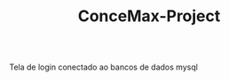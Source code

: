<h1 align="center" >ConceMax-Project</h1>
<br><br>
<div align="center">
<img src="https://user-images.githubusercontent.com/90112622/184537867-5b5c451c-f598-40c4-af49-91ac8ace6cdd.png" alt="">
</div>
<p>Tela de login conectado ao bancos de dados mysql</p>
